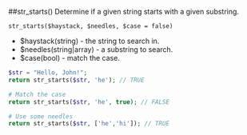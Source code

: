 ##str_starts()
Determine if a given string starts with a given substring. 

```str_starts($haystack, $needles, $case = false)```
- $haystack(string) - the string to search in.
- $needles(string|array) - a substring to search.
- $case(bool) - match the case.

```php
$str = "Hello, John!";
return str_starts($str, 'he'); // TRUE

# Match the case
return str_starts($str, 'he', true); // FALSE

# Use some needles
return str_starts($str, ['he','hi']); // TRUE
```
